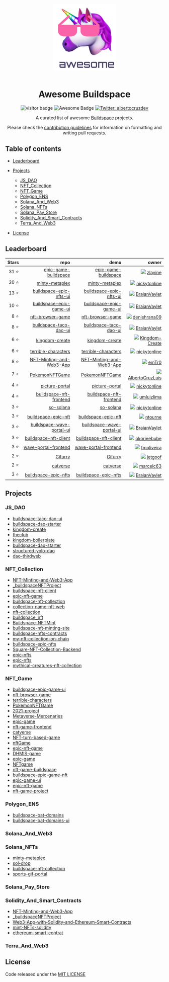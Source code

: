 <p align="center">
  <br>
  <img width="200" src="./assets/logo.png" alt="logo of awesome-buildspace repository">
  <br>
  <br>
</p>

<h1 align="center">Awesome Buildspace</h1>

<div align="center">
  <img src="https://visitor-badge.glitch.me/badge?page_id=AlbertoCruzLuis.awesome-buildspace" alt="visitor badge"/>
  <img src="https://cdn.rawgit.com/sindresorhus/awesome/d7305f38d29fed78fa85652e3a63e154dd8e8829/media/badge.svg" alt="Awesome Badge"/>
  <a href="https://twitter.com/albertocruzdev" target="_blank">
      <img alt="Twitter: albertocruzdev" src="https://img.shields.io/twitter/follow/albertocruzdev.svg?style=social" />
  </a>
  <p align="center">A curated list of awesome <a href="https://buildspace.so/">Buildspace</a> projects.</p>
  <p align="center">Please check the <a href="./CONTRIBUTING.md">contribution guidelines</a> for information on formatting and writing pull requests.</p>
</div>

## Table of contents
- [Leaderboard](#leaderboard)
- [Projects](#projects)
	- [JS_DAO](#js_dao)
	- [NFT_Collection](#nft_collection)
	- [NFT_Game](#nft_game)
	- [Polygon_ENS](#polygon_ens)
	- [Solana_And_Web3](#solana_and_web3)
	- [Solana_NFTs](#solana_nfts)
	- [Solana_Pay_Store](#solana_pay_store)
	- [Solidity_And_Smart_Contracts](#solidity_and_smart_contracts)
	- [Terra_And_Web3](#terra_and_web3)

- [License](#license)

## Leaderboard

| Stars | repo | demo | owner |
|-----:|----:|----:|----:|
| 31 :star: | [epic-game-buildspace](https://github.com/zlayine/epic-game-buildspace) | [epic-game-buildspace](epic-game-buildspace.vercel.app) | <img src="https://avatars.githubusercontent.com/u/58786497?size=20" width="20"> [zlayine](https://github.com/zlayine) |
| 20 :star: | [minty-metaplex](https://github.com/nickytonline/minty-metaplex) | [minty-metaplex](https://mintymetaplex.iamdeveloper.com) | <img src="https://avatars.githubusercontent.com/u/833231?size=20" width="20"> [nickytonline](https://github.com/nickytonline) |
| 13 :star: | [buildspace-epic-nfts-ui](https://github.com/BraianVaylet/buildspace-epic-nfts-ui) | [buildspace-epic-nfts-ui](https://epic-nfts-ui-ten.vercel.app/) | <img src="https://avatars.githubusercontent.com/u/31072177?size=20" width="20"> [BraianVaylet](https://github.com/BraianVaylet) |
| 10 :star: | [buildspace-epic-game-ui](https://github.com/BraianVaylet/buildspace-epic-game-ui) | [buildspace-epic-game-ui](https://buildspace-epic-game-ui.vercel.app/) | <img src="https://avatars.githubusercontent.com/u/31072177?size=20" width="20"> [BraianVaylet](https://github.com/BraianVaylet) |
| 8 :star: | [nft-browser-game](https://github.com/denishrana09/nft-browser-game) | [nft-browser-game](https://denish-nft-game.netlify.app/) | <img src="https://avatars.githubusercontent.com/u/31031186?size=20" width="20"> [denishrana09](https://github.com/denishrana09) |
| 8 :star: | [buildspace-taco-dao-ui](https://github.com/BraianVaylet/buildspace-taco-dao-ui) | [buildspace-taco-dao-ui](https://buildspace-taco-dao-ui.vercel.app/) | <img src="https://avatars.githubusercontent.com/u/31072177?size=20" width="20"> [BraianVaylet](https://github.com/BraianVaylet) |
| 6 :star: | [kingdom-create](https://github.com/Kingdom-Create/kingdom-create) | [kingdom-create](https://www.npmjs.com/package/kingdom-create) | <img src="https://avatars.githubusercontent.com/u/97411030?size=20" width="20"> [Kingdom-Create](https://github.com/Kingdom-Create) |
| 6 :star: | [terrible-characters](https://github.com/nickytonline/terrible-characters) | [terrible-characters](https://nftgame.iamdeveloper.com) | <img src="https://avatars.githubusercontent.com/u/833231?size=20" width="20"> [nickytonline](https://github.com/nickytonline) |
| 8 :star: | [NFT-Minting-and-Web3-App](https://github.com/emTr0/NFT-Minting-and-Web3-App) | [NFT-Minting-and-Web3-App](https://nft-starter-repo-final.emtr0.repl.co/) | <img src="https://avatars.githubusercontent.com/u/595096?size=20" width="20"> [emTr0](https://github.com/emTr0) |
| 7 :star: | [PokemonNFTGame](https://github.com/AlbertoCruzLuis/PokemonNFTGame) | [PokemonNFTGame](https://pokemonnft.vercel.app/) | <img src="https://avatars.githubusercontent.com/u/58125006?size=20" width="20"> [AlbertoCruzLuis](https://github.com/AlbertoCruzLuis) |
| 4 :star: | [picture-portal](https://github.com/nickytonline/picture-portal) | [picture-portal](https://pics.iamdeveloper.com) | <img src="https://avatars.githubusercontent.com/u/833231?size=20" width="20"> [nickytonline](https://github.com/nickytonline) |
| 4 :star: | [buildspace-nft-frontend](https://github.com/umluizlima/buildspace-nft-frontend) | [buildspace-nft-frontend](https://buildspace-nft.umluizlima.dev) | <img src="https://avatars.githubusercontent.com/u/9170476?size=20" width="20"> [umluizlima](https://github.com/umluizlima) |
| 3 :star: | [so-solana](https://github.com/nickytonline/so-solana) | [so-solana](https://sosolana.iamdeveloper.com) | <img src="https://avatars.githubusercontent.com/u/833231?size=20" width="20"> [nickytonline](https://github.com/nickytonline) |
| 3 :star: | [buildspace-epic-nft](https://github.com/ntourne/buildspace-epic-nft) | [buildspace-epic-nft](buildspace-epic-nft.vercel.app) | <img src="https://avatars.githubusercontent.com/u/3385523?size=20" width="20"> [ntourne](https://github.com/ntourne) |
| 3 :star: | [buildspace-wave-portal-ui](https://github.com/BraianVaylet/buildspace-wave-portal-ui) | [buildspace-wave-portal-ui](https://buildspace-wave-portal-ui.vercel.app/) | <img src="https://avatars.githubusercontent.com/u/31072177?size=20" width="20"> [BraianVaylet](https://github.com/BraianVaylet) |
| 3 :star: | [buildspace-nft-client](https://github.com/okorieebube/buildspace-nft-client) | [buildspace-nft-client](buildspace-nft-client.vercel.app) | <img src="https://avatars.githubusercontent.com/u/53199415?size=20" width="20"> [okorieebube](https://github.com/okorieebube) |
| 3 :star: | [wave-portal-frontend](https://github.com/fmoliveira/wave-portal-frontend) | [wave-portal-frontend](https://wave.fmoliveira.dev/) | <img src="https://avatars.githubusercontent.com/u/3985462?size=20" width="20"> [fmoliveira](https://github.com/fmoliveira) |
| 2 :star: | [Gifurry](https://github.com/jetgoof/Gifurry) | [Gifurry](https://jetgoof.github.io/Gifurry/) | <img src="https://avatars.githubusercontent.com/u/10932293?size=20" width="20"> [jetgoof](https://github.com/jetgoof) |
| 2 :star: | [catverse](https://github.com/marcelc63/catverse) | [catverse](catverse.vercel.app) | <img src="https://avatars.githubusercontent.com/u/5201885?size=20" width="20"> [marcelc63](https://github.com/marcelc63) |
| 3 :star: | [buildspace-epic-nfts](https://github.com/BraianVaylet/buildspace-epic-nfts) | [buildspace-epic-nfts](https://rinkeby.etherscan.io/address/0x9a59CFc34ABED8FDE5989892A1D2B75235d14b14) | <img src="https://avatars.githubusercontent.com/u/31072177?size=20" width="20"> [BraianVaylet](https://github.com/BraianVaylet) |


## Projects

### JS_DAO

- [buildspace-taco-dao-ui](https://github.com/BraianVaylet/buildspace-taco-dao-ui)
- [buildspace-dao-starter](https://github.com/nachoiacovino/buildspace-dao-starter)
- [kingdom-create](https://github.com/Kingdom-Create/kingdom-create)
- [theclub](https://github.com/Signal-K/theclub)
- [kingdom-boilerplate](https://github.com/Kingdom-Create/kingdom-boilerplate)
- [buildspace-dao-starter](https://github.com/wendellup/buildspace-dao-starter)
- [structured-yolo-dao](https://github.com/nickytonline/structured-yolo-dao)
- [dao-thirdweb](https://github.com/LuisRivera1699/dao-thirdweb)
### NFT_Collection

- [NFT-Minting-and-Web3-App](https://github.com/emTr0/NFT-Minting-and-Web3-App)
- [_buildspaceNFTProject](https://github.com/pfeifemc/_buildspaceNFTProject)
- [buildspace-nft-client](https://github.com/okorieebube/buildspace-nft-client)
- [epic-nft-game](https://github.com/fmonper1/epic-nft-game)
- [buildspace-nft-collection](https://github.com/devgeetech/buildspace-nft-collection)
- [collection-name-nft-web](https://github.com/devlyn37/collection-name-nft-web)
- [nft-collection](https://github.com/mallory-jpg/nft-collection)
- [buildspace_nft](https://github.com/daileytj/buildspace_nft)
- [Buildspace-NFTMint](https://github.com/gaboluque/Buildspace-NFTMint)
- [buildspace-nft-minting-site](https://github.com/frimoldi/buildspace-nft-minting-site)
- [buildspace-nfts-contracts](https://github.com/okorieebube/buildspace-nfts-contracts)
- [my-nft-collection-on-chain](https://github.com/sebitokazu/my-nft-collection-on-chain)
- [buildspace-epic-nfts](https://github.com/matcom-chacha/buildspace-epic-nfts)
- [Square-NFT-Collection-Backend](https://github.com/huertaarielcsw/Square-NFT-Collection-Backend)
- [epic-nfts](https://github.com/AlessandroAnnini/epic-nfts)
- [epic-nfts](https://github.com/sleepdefic1t/epic-nfts)
- [mythical-creatures-nft-collection](https://github.com/apoorvkwatra99/mythical-creatures-nft-collection)
### NFT_Game

- [buildspace-epic-game-ui](https://github.com/BraianVaylet/buildspace-epic-game-ui)
- [nft-browser-game](https://github.com/denishrana09/nft-browser-game)
- [terrible-characters](https://github.com/nickytonline/terrible-characters)
- [PokemonNFTGame](https://github.com/AlbertoCruzLuis/PokemonNFTGame)
- [2021-project](https://github.com/mallory-jpg/2021-project)
- [Metaverse-Mercenaries](https://github.com/LoriKarikari/Metaverse-Mercenaries)
- [epic-game](https://github.com/karpovks/epic-game)
- [nft-game-frontend](https://github.com/Zahuis314/nft-game-frontend)
- [catverse](https://github.com/marcelc63/catverse)
- [NFT-turn-based-game](https://github.com/dawnkelly09/NFT-turn-based-game)
- [nftGame](https://github.com/trevorbehnke/nftGame)
- [epic-nft-game](https://github.com/fmonper1/epic-nft-game)
- [DHMIS-game](https://github.com/KevinBritten/DHMIS-game)
- [epic-game](https://github.com/pdarden/epic-game)
- [NFTgame](https://github.com/gotuzzoj23/NFTgame)
- [nft-game-buildspace](https://github.com/lakshyaag/nft-game-buildspace)
- [buildspace-epic-game-nft](https://github.com/berkayermis/buildspace-epic-game-nft)
- [epic-game-ui](https://github.com/canriquez/epic-game-ui)
- [epic-nft-game](https://github.com/AlessandroAnnini/epic-nft-game)
- [nft-game-project](https://github.com/9christine/nft-game-project)
### Polygon_ENS

- [buildspace-bat-domains](https://github.com/BraianVaylet/buildspace-bat-domains)
- [buildspace-bat-domains-ui](https://github.com/BraianVaylet/buildspace-bat-domains-ui)
### Solana_And_Web3

### Solana_NFTs

- [minty-metaplex](https://github.com/nickytonline/minty-metaplex)
- [sol-drop](https://github.com/narbs91/sol-drop)
- [buildspace-nft-collection](https://github.com/devgeetech/buildspace-nft-collection)
- [sports-gif-portal](https://github.com/apoorvkwatra99/sports-gif-portal)
### Solana_Pay_Store

### Solidity_And_Smart_Contracts

- [NFT-Minting-and-Web3-App](https://github.com/emTr0/NFT-Minting-and-Web3-App)
- [_buildspaceNFTProject](https://github.com/pfeifemc/_buildspaceNFTProject)
- [Web3-App-with-Solidity-and-Ethereum-Smart-Contracts](https://github.com/emTr0/Web3-App-with-Solidity-and-Ethereum-Smart-Contracts)
- [mint-NFTs-solidity](https://github.com/Moldir28/mint-NFTs-solidity)
- [ethereum-smart-contrat](https://github.com/ceptln/ethereum-smart-contrat)
### Terra_And_Web3



## License

Code released under the [MIT LICENSE](LICENSE)